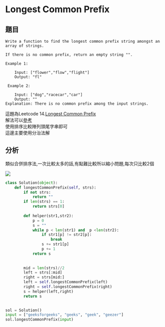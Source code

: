 # Longest Common Prefix

          
## 題目
```
Write a function to find the longest common prefix string amongst an array of strings.

If there is no common prefix, return an empty string "".

Example 1:

    Input: ["flower","flow","flight"]
    Output: "fl"
    
 Example 2:

    Input: ["dog","racecar","car"]
    Output: ""
Explanation: There is no common prefix among the input strings.
```

這題為Leetcode 14.<a href = "https://leetcode.com/problems/longest-common-prefix/">Longest Common Prefix</a><br>
解法可以<a href = "https://github.com/Eddie02582/Leetcode/blob/master/014_Longest%20Common%20Prefix.md">參考</a><br>使用排序比較陣列頭尾字串即可<br>
這邊主要使用分治法解


## 分析

類似合併排序法,一次比較太多的話,有點難比較所以縮小問題,每次只比較2個


<img src = "https://media.geeksforgeeks.org/wp-content/cdn-uploads/longest_common_prefix6.jpg"></img>





```python
class Solution(object):
    def longestCommonPrefix(self, strs):
        if not strs:
            return ""
        if len(strs) == 1:
            return strs[0]          
        
        def helper(str1,str2):
            p = 0
            s = ""
            while p < len(str1) and  p <len(str2):
                if str1[p] != str2[p]:
                    break              
                s += str1[p]
                p += 1            
            return s
                
        
        mid = len(strs)//2
        left = strs[:mid]
        right = strs[mid:]
        left = self.longestCommonPrefix(left)
        right = self.longestCommonPrefix(right)
        s = helper(left,right)
        return s
        

sol = Solution()
input = ["geeksforgeeks", "geeks", "geek", "geezer"]
sol.longestCommonPrefix(input)

```